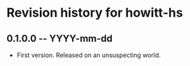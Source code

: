 # Revision history for howitt-hs

## 0.1.0.0 -- YYYY-mm-dd

* First version. Released on an unsuspecting world.
